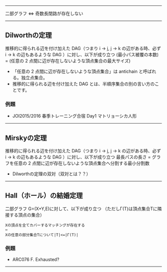 --------

二部グラフ ⇔ 奇数長閉路が存在しない

--------

## Dilworthの定理

推移的に得られる辺を付け加えた DAG（つまり i → j, j → k の辺がある時、必ず i → k の辺もあるような DAG ）に対し、以下が成り立つ
(最小パス被覆の本数) = (任意の 2 点間に辺が存在しないような頂点集合の最大サイズ)

* 「任意の 2 点間に辺が存在しないような頂点集合」は antichain と呼ばれる。独立点集合。
* 推移的に得られる辺を付け加えた DAG とは、半順序集合の別の言い方のことです。

### 例題

* JOI2015/2016 春季トレーニング合宿 Day1 マトリョーシカ人形

--------

## Mirskyの定理

推移的に得られる辺を付け加えた DAG（つまり i → j, j → k の辺がある時、必ず i → k の辺もあるような DAG ）に対し、以下が成り立つ
最長パスの長さ = グラフを任意の 2 点間に辺が存在しないような頂点集合へ分割する最小分割数

* Dilworthの定理の双対（双対とは？？）

--------

## Hall（ホール）の結婚定理

二部グラフ G=(X+Y,E)に対して、以下が成り立つ
（ただしΓ(T)は頂点集合Tに隣接する頂点の集合）

    Xの頂点を全てカバーするマッチングが存在する
    ⇔
    Xの任意の部分集合Tについて|T|<=|Γ(T)|

### 例題

* ARC076 F. Exhausted?

--------

